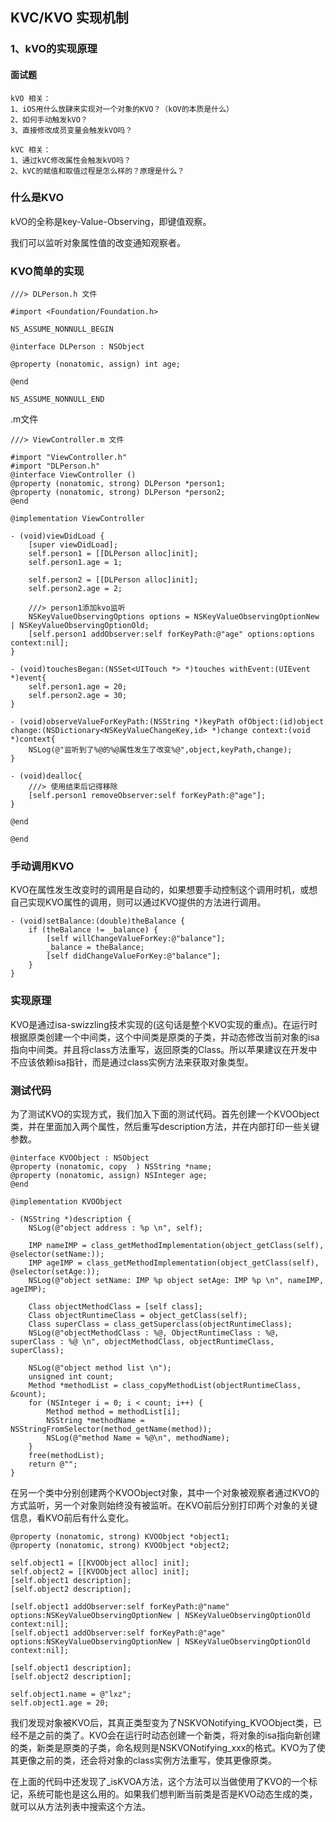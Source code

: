## KVC/KVO 实现机制

### 1、kVO的实现原理

#### 面试题

	kVO 相关：
	1、iOS用什么放肆来实现对一个对象的KVO？（kOV的本质是什么）
	2、如何手动触发kVO？
	3、直接修改成员变量会触发kVO吗？
	
	kVC 相关：
	1、通过kVC修改属性会触发kVO吗？
	2、kVC的赋值和取值过程是怎么样的？原理是什么？
	
### 什么是KVO

kVO的全称是key-Value-Observing，即键值观察。

我们可以监听对象属性值的改变通知观察者。

### KVO简单的实现

	///> DLPerson.h 文件
	
	#import <Foundation/Foundation.h>
	
	NS_ASSUME_NONNULL_BEGIN
	
	@interface DLPerson : NSObject
	
	@property (nonatomic, assign) int age;
	
	@end
	
	NS_ASSUME_NONNULL_END

.m文件	

	///> ViewController.m 文件

	#import "ViewController.h"
	#import "DLPerson.h"
	@interface ViewController ()
	@property (nonatomic, strong) DLPerson *person1;
	@property (nonatomic, strong) DLPerson *person2;
	@end
	
	@implementation ViewController
	
	- (void)viewDidLoad {
	    [super viewDidLoad];
	    self.person1 = [[DLPerson alloc]init];
	    self.person1.age = 1;
	    
	    self.person2 = [[DLPerson alloc]init];
	    self.person2.age = 2;
	    
	    ///> person1添加kvo监听
	    NSKeyValueObservingOptions options = NSKeyValueObservingOptionNew | NSKeyValueObservingOptionOld;
	    [self.person1 addObserver:self forKeyPath:@"age" options:options context:nil];
	}
	
	- (void)touchesBegan:(NSSet<UITouch *> *)touches withEvent:(UIEvent *)event{
	    self.person1.age = 20;
	    self.person2.age = 30;
	}
	
	- (void)observeValueForKeyPath:(NSString *)keyPath ofObject:(id)object change:(NSDictionary<NSKeyValueChangeKey,id> *)change context:(void *)context{
	    NSLog(@"监听到了%@的%@属性发生了改变%@",object,keyPath,change);
	}
	
	- (void)dealloc{
	    ///> 使用结束后记得移除
	    [self.person1 removeObserver:self forKeyPath:@"age"];
	}
	
	@end
	
	@end
### 手动调用KVO

KVO在属性发生改变时的调用是自动的，如果想要手动控制这个调用时机，或想自己实现KVO属性的调用，则可以通过KVO提供的方法进行调用。

	- (void)setBalance:(double)theBalance {
	    if (theBalance != _balance) {
	        [self willChangeValueForKey:@"balance"];
	        _balance = theBalance;
	        [self didChangeValueForKey:@"balance"];
	    }
	}

### 实现原理

KVO是通过isa-swizzling技术实现的(这句话是整个KVO实现的重点)。在运行时根据原类创建一个中间类，这个中间类是原类的子类，并动态修改当前对象的isa指向中间类。并且将class方法重写，返回原类的Class。所以苹果建议在开发中不应该依赖isa指针，而是通过class实例方法来获取对象类型。

### 测试代码
为了测试KVO的实现方式，我们加入下面的测试代码。首先创建一个KVOObject类，并在里面加入两个属性，然后重写description方法，并在内部打印一些关键参数。

	@interface KVOObject : NSObject
	@property (nonatomic, copy  ) NSString *name;
	@property (nonatomic, assign) NSInteger age;
	@end
	
	@implementation KVOObject
	
	- (NSString *)description {
	    NSLog(@"object address : %p \n", self);
	    
	    IMP nameIMP = class_getMethodImplementation(object_getClass(self), @selector(setName:));
	    IMP ageIMP = class_getMethodImplementation(object_getClass(self), @selector(setAge:));
	    NSLog(@"object setName: IMP %p object setAge: IMP %p \n", nameIMP, ageIMP);
	    
	    Class objectMethodClass = [self class];
	    Class objectRuntimeClass = object_getClass(self);
	    Class superClass = class_getSuperclass(objectRuntimeClass);
	    NSLog(@"objectMethodClass : %@, ObjectRuntimeClass : %@, superClass : %@ \n", objectMethodClass, objectRuntimeClass, superClass);
	    
	    NSLog(@"object method list \n");
	    unsigned int count;
	    Method *methodList = class_copyMethodList(objectRuntimeClass, &count);
	    for (NSInteger i = 0; i < count; i++) {
	        Method method = methodList[i];
	        NSString *methodName = NSStringFromSelector(method_getName(method));
	        NSLog(@"method Name = %@\n", methodName);
	    }
	    free(methodList);
	    return @"";
	}

在另一个类中分别创建两个KVOObject对象，其中一个对象被观察者通过KVO的方式监听，另一个对象则始终没有被监听。在KVO前后分别打印两个对象的关键信息，看KVO前后有什么变化。

	@property (nonatomic, strong) KVOObject *object1;
	@property (nonatomic, strong) KVOObject *object2;
	
	self.object1 = [[KVOObject alloc] init];
	self.object2 = [[KVOObject alloc] init];
	[self.object1 description];
	[self.object2 description];
	
	[self.object1 addObserver:self forKeyPath:@"name" options:NSKeyValueObservingOptionNew | NSKeyValueObservingOptionOld context:nil];
	[self.object1 addObserver:self forKeyPath:@"age" options:NSKeyValueObservingOptionNew | NSKeyValueObservingOptionOld context:nil];
	
	[self.object1 description];
	[self.object2 description];
	
	self.object1.name = @"lxz";
	self.object1.age = 20;



我们发现对象被KVO后，其真正类型变为了NSKVONotifying_KVOObject类，已经不是之前的类了。KVO会在运行时动态创建一个新类，将对象的isa指向新创建的类，新类是原类的子类，命名规则是NSKVONotifying_xxx的格式。KVO为了使其更像之前的类，还会将对象的class实例方法重写，使其更像原类。

在上面的代码中还发现了_isKVOA方法，这个方法可以当做使用了KVO的一个标记，系统可能也是这么用的。如果我们想判断当前类是否是KVO动态生成的类，就可以从方法列表中搜索这个方法。
